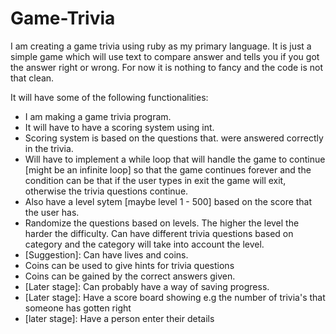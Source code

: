# Game-Trivia
I am creating a game trivia using ruby as my primary language.
It is just a simple game which will use text to compare answer
and tells you if you got the answer right or wrong. For now it 
is nothing to fancy and the code is not that clean.

It will have some of the following functionalities:
- I am making a game trivia program.
- It will have to have a scoring system using int.
- Scoring system is based on the questions that.
were answered correctly in the trivia.
- Will have to implement a while loop that will
handle the game to continue [might be an infinite loop]
so that the game continues forever and the condition
can be that if the user types in exit the game will 
exit, otherwise the trivia questions continue.
- Also have a level sytem [maybe level 1 - 500]
based on the score that the user has.
- Randomize the questions based on levels.
The higher the level the harder the difficulty.
Can have different trivia questions based on category
and the category will take into account the level.
- [Suggestion]: Can have lives and coins.
- Coins can be used to give hints for trivia questions
- Coins can be gained by the correct answers given.
- [Later stage]: Can probably have a way of saving progress.
- [Later stage]: Have a score board showing e.g 
the number of trivia's that someone has gotten right
- [later stage]: Have a person enter their details
